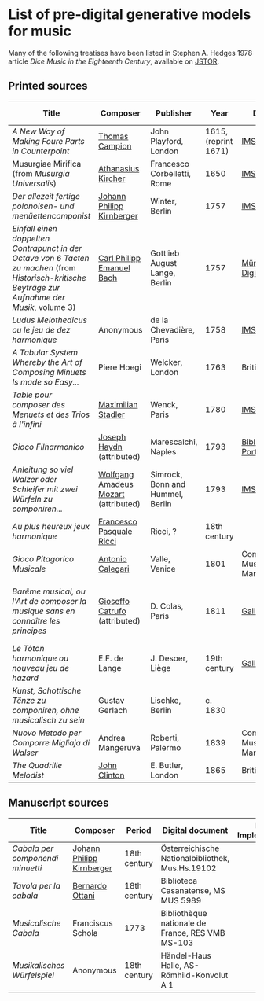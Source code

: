 # List of pre-digital generative models for music

Many of the following treatises have been listed in Stephen A. Hedges 1978 article *Dice Music in the Eighteenth Century*, available on [JSTOR](https://www.jstor.org/stable/734136).

## Printed sources

| Title                                                                                                                                              | Composer                                                                                      | Publisher                        | Year                 | Digital document                                                                                                       | Digital Implementation                                                   |
| -------------------------------------------------------------------------------------------------------------------------------------------------- | --------------------------------------------------------------------------------------------- | -------------------------------- | -------------------- | ---------------------------------------------------------------------------------------------------------------------- | ------------------------------------------------------------------------ |
| *A New Way of Making Foure Parts in Counterpoint*                                                                                                  | [Thomas Campion](https://en.wikipedia.org/wiki/Thomas_Campion)                                | John Playford, London            | 1615, (reprint 1671) | [IMSLP](https://imslp.org/wiki/A_New_Way_of_Making_Fowre_Parts_in_Counterpoint_(Campion%2C_Thomas))                    | Nicholas Cornia                                                          |
| Musurgiae Mirifica (from *Musurgia Universalis*)                                                                                                   | [Athanasius Kircher](https://en.wikipedia.org/wiki/Athanasius_Kircher)                        | Francesco Corbelletti, Rome      | 1650                 | [IMSLP](https://imslp.org/wiki/Musurgia_Universalis_(Kircher,_Athanasius))                                             | [Andrew A. Cashner](https://github.com/andrewacashner/kircher)           |
| *Der allezeit fertige polonoisen- und menüettencomponist*                                                                                          | [Johann Philipp Kirnberger](https://en.wikipedia.org/wiki/Johann_Kirnberger)                  | Winter, Berlin                   | 1757                 | [IMSLP](https://imslp.org/wiki/Der_allezeit_fertige_Polonoisen-_und_Menuettencomponist_(Kirnberger%2C_Johann_Philipp)) | Nicholas Cornia                                                          |
| *Einfall einen doppelten Contrapunct in der Octave von 6 Tacten zu machen* (from *Historisch-kritische Beyträge zur Aufnahme der Musik*, volume 3) | [Carl Philipp Emanuel Bach](https://en.wikipedia.org/wiki/Carl_Philipp_Emanuel_Bach)          | Gottlieb August Lange, Berlin    | 1757                 | [Münchener DigitalisierungsZentrum](https://www.digitale-sammlungen.de/de/view/bsb11044341?page=173)                   | Nicholas Cornia                                                          |
| *Ludus Melothedicus ou le jeu de dez harmonique*                                                                                                   | Anonymous                                                                                     | de la Chevadière, Paris          | 1758                 | [IMSLP](https://imslp.org/wiki/Ludus_Melothedicus_(Anonymous))                                                         | Nicholas Cornia                                                          |
| *A Tabular System Whereby the Art of Composing Minuets Is made so Easy...*                                                                         | Piere Hoegi                                                                                   | Welcker, London                  | 1763                 | British Library                                                                                                        |                                                                          |
| *Table pour composer des Menuets et des Trios à l'infini*                                                                                          | [Maximilian Stadler](https://en.wikipedia.org/wiki/Maximilian_Stadler)                        | Wenck, Paris                     | 1780                 | [IMSLP](https://imslp.org/wiki/Table_pour_composer_des_Minuets_et_des_Trios_%C3%A0_la_infinie_(Stadler%2C_Maximilian)) | [Denis Lorrain](https://hal.science/hal-02994173/document)               |
| *Gioco Filharmonico*                                                                                                                               | [Joseph Haydn ](https://en.wikipedia.org/wiki/Joseph_Haydn)(attributed)                       | Marescalchi, Naples              | 1793                 | [Biblioteca Nacional Portugal](https://bndigital.bnportugal.gov.pt/idurl/1/87778)                                      |                                                                          |
| *Anleitung so viel Walzer oder Schleifer mit zwei Würfeln zu componiren...*                                                                        | [Wolfgang Amadeus Mozart ](https://en.wikipedia.org/wiki/Wolfgang_Amadeus_Mozart)(attributed) | Simrock, Bonn and Hummel, Berlin | 1793                 | [IMSLP](https://imslp.org/wiki/Musikalische_W%C3%BCrfelspiele%2C_K.Anh.C.30.01_(Mozart%2C_Wolfgang_Amadeus))           | [Abjad](https://abjad.github.io/examples/corpus-selection.html)          |
| *Au plus heureux jeux harmonique*                                                                                                                  | [Francesco Pasquale Ricci](https://en.wikipedia.org/wiki/Francesco_Pasquale_Ricci)            | Ricci, ?                         | 18th century         |                                                                                                                        |                                                                          |
| *Gioco Pitagorico Musicale*                                                                                                                        | [Antonio Calegari](https://en.wikipedia.org/wiki/Antonio_Calegari)                            | Valle, Venice                    | 1801                 | Conservatorio di Musica Benedetto Marcello                                                                             | Nicholas Cornia                                                          |
| *Barême musical, ou l'Art de composer la musique sans en connaître les principes*                                                                  | [Gioseffo Catrufo](https://www.wikidata.org/wiki/Q16007494) (attributed)                      | D. Colas, Paris                  | 1811                 | [Gallica](https://gallica.bnf.fr/view3if/ga/ark:/12148/btv1b10075000j)                                                 | Nicholas Cornia, see implementation of Andrea Mangeruva's *Nuovo metodo* |
| *Le Tôton harmonique ou nouveau jeu de hazard*                                                                                                     | E.F. de Lange                                                                                 | J. Desoer, Liège                 | 19th century         | [Gallica](https://gallica.bnf.fr/ark:/12148/bpt6k1175606f?rk=21459;2)                                                  |                                                                          |
| *Kunst, Schottische Tënze zu componiren, ohne musicalisch zu sein*                                                                                 | Gustav Gerlach                                                                                | Lischke, Berlin                  | c. 1830              |                                                                                                                        |                                                                          |
| *Nuovo Metodo per Comporre Migliaja di Walser*                                                                                                     | Andrea Mangeruva                                                                              | Roberti, Palermo                 | 1839                 | Conservatorio di Musica Benedetto Marcello                                                                             | Nicholas Cornia                                                          |
| *The Quadrille Melodist*                                                                                                                           | [John Clinton](https://imslp.org/wiki/Category:Clinton,_John)                                 | E. Butler, London                | 1865                 | British Library                                                                                                        |                                                                          |
## Manuscript sources

| Title                            | Composer                                                                     | Period       | Digital document                                 | Digital Implementation |
| -------------------------------- | ---------------------------------------------------------------------------- | ------------ | ------------------------------------------------ | ---------------------- |
| *Cabala per componendi minuetti* | [Johann Philipp Kirnberger](https://en.wikipedia.org/wiki/Johann_Kirnberger) | 18th century | Österreichische Nationalbibliothek, Mus.Hs.19102 |                        |
| *Tavola per la cabala*           | [Bernardo Ottani](https://it.wikipedia.org/wiki/Bernardo_Ottani)             | 18th century | Biblioteca Casanatense, MS MUS 5989              |                        |
| *Musicalische Cabala*            | Franciscus Schola                                                            | 1773         | Bibliothèque nationale de France, RES VMB MS-103 |                        |
| *Musikalisches Würfelspiel*      | Anonymous                                                                    | 18th century | Händel-Haus Halle, AS-Römhild-Konvolut A 1       |                        |
